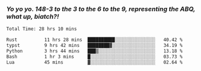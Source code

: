 ### ***Yo yo yo. 148-3 to the 3 to the 6 to the 9, representing the ABQ, what up, biatch?!***

<!--START_SECTION:waka-->

```txt
Total Time: 28 hrs 10 mins

Rust          11 hrs 28 mins  ██████████░░░░░░░░░░░░░░░   40.42 %
typst         9 hrs 42 mins   ████████▓░░░░░░░░░░░░░░░░   34.19 %
Python        3 hrs 44 mins   ███▒░░░░░░░░░░░░░░░░░░░░░   13.18 %
Bash          1 hr 3 mins     █░░░░░░░░░░░░░░░░░░░░░░░░   03.73 %
Lua           45 mins         ▓░░░░░░░░░░░░░░░░░░░░░░░░   02.64 %
```

<!--END_SECTION:waka-->

<!--
**AJMC2002/AJMC2002** is a ✨ _special_ ✨ repository because its `README.md` (this file) appears on your GitHub profile.

Here are some ideas to get you started:

- 🔭 I’m currently working on ...
- 🌱 I’m currently learning ...
- 👯 I’m looking to collaborate on ...
- 🤔 I’m looking for help with ...
- 💬 Ask me about ...
- 📫 How to reach me: ...
- 😄 Pronouns: ...
- ⚡ Fun fact: ...
-->
